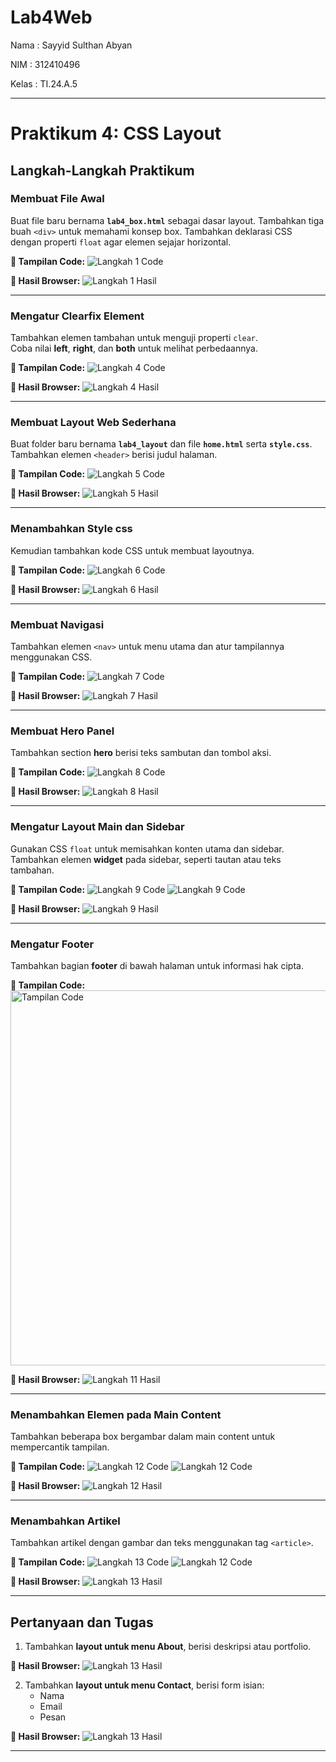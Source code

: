 # Lab4Web
<p>Nama  : Sayyid Sulthan Abyan</p>
<p>NIM   : 312410496</p>
<p>Kelas : TI.24.A.5</p>

---

# Praktikum 4: CSS Layout

## Langkah-Langkah Praktikum

### Membuat File Awal
Buat file baru bernama **`lab4_box.html`** sebagai dasar layout. Tambahkan tiga buah `<div>` untuk memahami konsep box. Tambahkan deklarasi CSS dengan properti `float` agar elemen sejajar horizontal.

**📸 Tampilan Code:**
![Langkah 1 Code](img/code1.png)

**📸 Hasil Browser:**
![Langkah 1 Hasil](img/hasil1.png)

---

### Mengatur Clearfix Element
Tambahkan elemen tambahan untuk menguji properti `clear`.  
Coba nilai **left**, **right**, dan **both** untuk melihat perbedaannya.

**📸 Tampilan Code:**
![Langkah 4 Code](img/code2.png)

**📸 Hasil Browser:**
![Langkah 4 Hasil](img/hasil2.png)

---

### Membuat Layout Web Sederhana
Buat folder baru bernama **`lab4_layout`** dan file **`home.html`** serta **`style.css`**. Tambahkan elemen `<header>` berisi judul halaman. 

**📸 Tampilan Code:**
![Langkah 5 Code](img/code3.png)

**📸 Hasil Browser:**
![Langkah 5 Hasil](img/hasil3.png)

---

### Menambahkan Style css
Kemudian tambahkan kode CSS untuk membuat layoutnya.

**📸 Tampilan Code:**
![Langkah 6 Code](img/code4.png)

**📸 Hasil Browser:**
![Langkah 6 Hasil](img/hasil4.png)

---

### Membuat Navigasi
Tambahkan elemen `<nav>` untuk menu utama dan atur tampilannya menggunakan CSS.

**📸 Tampilan Code:**
![Langkah 7 Code](img/code5.png)

**📸 Hasil Browser:**
![Langkah 7 Hasil](img/hasil5.png)

---

### Membuat Hero Panel
Tambahkan section **hero** berisi teks sambutan dan tombol aksi.

**📸 Tampilan Code:**
![Langkah 8 Code](img/code6.png)

**📸 Hasil Browser:**
![Langkah 8 Hasil](img/hasil6.png)

---

### Mengatur Layout Main dan Sidebar
Gunakan CSS `float` untuk memisahkan konten utama dan sidebar. Tambahkan elemen **widget** pada sidebar, seperti tautan atau teks tambahan.

**📸 Tampilan Code:**
![Langkah 9 Code](img/code7.png)
![Langkah 9 Code](img/code7_1.png)

**📸 Hasil Browser:**
![Langkah 9 Hasil](img/hasil7.png)

---

### Mengatur Footer
Tambahkan bagian **footer** di bawah halaman untuk informasi hak cipta.

**📸 Tampilan Code:**
<img src="code8.png" alt="Tampilan Code" width="600">

**📸 Hasil Browser:**
![Langkah 11 Hasil](img/hasil8.png)

---

### Menambahkan Elemen pada Main Content
Tambahkan beberapa box bergambar dalam main content untuk mempercantik tampilan.

**📸 Tampilan Code:**
![Langkah 12 Code](img/code9.png)
![Langkah 12 Code](img/code9_1.png)

**📸 Hasil Browser:**
![Langkah 12 Hasil](img/hasil9.png)

---

### Menambahkan Artikel
Tambahkan artikel dengan gambar dan teks menggunakan tag `<article>`.

**📸 Tampilan Code:**
![Langkah 13 Code](img/code10.png)
![Langkah 12 Code](img/code10_1.png)

**📸 Hasil Browser:**
![Langkah 13 Hasil](img/hasil10.png)

---

## Pertanyaan dan Tugas
1. Tambahkan **layout untuk menu About**, berisi deskripsi atau portfolio.

**📸 Hasil Browser:**
![Langkah 13 Hasil](img/hasil11.png)

2. Tambahkan **layout untuk menu Contact**, berisi form isian:  
   - Nama  
   - Email  
   - Pesan  

**📸 Hasil Browser:**
![Langkah 13 Hasil](img/hasil12.png)

---

